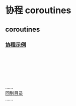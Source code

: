 # 协程 coroutines

## coroutines

### [协程示例](coroutines.md)

<br />
<br />
<br />
<br />
<br />

......     
[回到目录](../Readme.md)     
......
